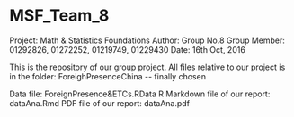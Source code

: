 # MSF_Team_8
Project: Math & Statistics Foundations
Author: Group No.8
Group Member: 01292826, 01272252, 01219749, 01229430
Date: 16th Oct, 2016

This is the repository of our group project.
All files relative to our project is in the folder:
ForeighPresenceChina -- finally chosen

Data file: ForeignPresence&ETCs.RData
R Markdown file of our report: dataAna.Rmd
PDF file of our report: dataAna.pdf

